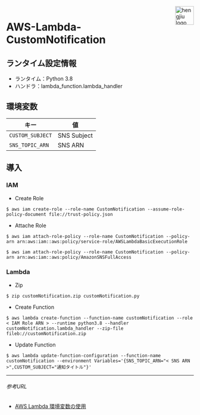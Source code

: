 <a href="https://www.hengjiu.jp">
    <img src="https://www.hengjiu.jp/img/retina/header_logo@2x.jpg" alt="hengjiu logo" title="hengjiu" align="right" height="50" />
</a>

# AWS-Lambda-CustomNotification

## ランタイム設定情報
- ランタイム：Python 3.8
- ハンドラ：lambda_function.lambda_handler

## 環境変数
| キー              | 値 |
|------------------|------------|
| `CUSTOM_SUBJECT` | SNS Subject |
| `SNS_TOPIC_ARN`  | SNS ARN    |


## 導入
### IAM
- Create Role

```bash:create-role
$ aws iam create-role --role-name CustomNotification --assume-role-policy-document file://trust-policy.json
```

- Attache Role

```bash:attach-role
$ aws iam attach-role-policy --role-name CustomNotification --policy-arn arn:aws:iam::aws:policy/service-role/AWSLambdaBasicExecutionRole
```

```bash:attach-role
$ aws iam attach-role-policy --role-name CustomNotification --policy-arn arn:aws:iam::aws:policy/AmazonSNSFullAccess
```

### Lambda

- Zip

```bash:zip
$ zip customNotification.zip customNotification.py 
```

- Create Function

```bash:create-function
$ aws lambda create-function --function-name customNotification --role < IAM Role ARN > --runtime python3.8 --handler customNotification.lambda_handler --zip-file fileb://customNotification.zip
```

- Update Function

```bash:update-function
$ aws lambda update-function-configuration --function-name customNotification --environment Variables='{SNS_TOPIC_ARN="< SNS ARN >",CUSTOM_SUBJECT="通知タイトル"}'
```

---

###### 参考URL
- [AWS Lambda 環境変数の使用](https://docs.aws.amazon.com/ja_jp/lambda/latest/dg/configuration-envvars.html)
